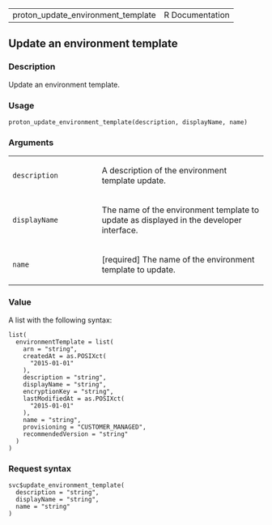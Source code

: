 <table style="width: 100%;">
<tbody>
<tr class="odd">
<td>proton_update_environment_template</td>
<td style="text-align: right;">R Documentation</td>
</tr>
</tbody>
</table>

## Update an environment template

### Description

Update an environment template.

### Usage

    proton_update_environment_template(description, displayName, name)

### Arguments

<table>
<colgroup>
<col style="width: 35%" />
<col style="width: 65%" />
</colgroup>
<tbody>
<tr class="odd">
<td><code
id="proton_update_environment_template_:_description">description</code></td>
<td><p>A description of the environment template update.</p></td>
</tr>
<tr class="even">
<td><code
id="proton_update_environment_template_:_displayName">displayName</code></td>
<td><p>The name of the environment template to update as displayed in
the developer interface.</p></td>
</tr>
<tr class="odd">
<td><code
id="proton_update_environment_template_:_name">name</code></td>
<td><p>[required] The name of the environment template to
update.</p></td>
</tr>
</tbody>
</table>

### Value

A list with the following syntax:

    list(
      environmentTemplate = list(
        arn = "string",
        createdAt = as.POSIXct(
          "2015-01-01"
        ),
        description = "string",
        displayName = "string",
        encryptionKey = "string",
        lastModifiedAt = as.POSIXct(
          "2015-01-01"
        ),
        name = "string",
        provisioning = "CUSTOMER_MANAGED",
        recommendedVersion = "string"
      )
    )

### Request syntax

    svc$update_environment_template(
      description = "string",
      displayName = "string",
      name = "string"
    )
